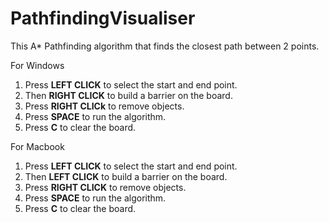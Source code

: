 # PathfindingVisualiser

This A* Pathfinding algorithm that finds the closest path between 2 points.

For Windows
1. Press **LEFT CLICK** to select the start and end point. <br />
2. Then **RIGHT CLICK** to build a barrier on the board. <br />
3. Press **RIGHT CLICk** to remove objects. <br />
4. Press **SPACE** to run the algorithm. <br />
5. Press **C** to clear the board.

For Macbook
1. Press **LEFT CLICK** to select the start and end point. <br />
2. Then **LEFT CLICK** to build a barrier on the board. <br />
3. Press **RIGHT CLICK** to remove objects. <br />
4. Press **SPACE** to run the algorithm. <br />
5. Press **C** to clear the board.

